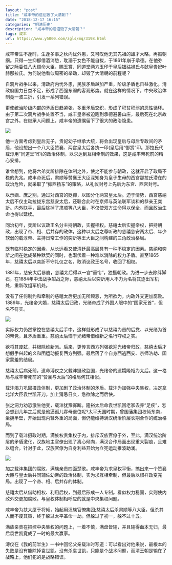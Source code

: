 ```yaml
---
layout: "post"
title: "咸丰帝的遗诏毁了大清朝？"
date: "2018-12-17 16:15"
categories: "明清历史"
description: "咸丰帝的遗诏毁了大清朝？"
tags: 咸丰
url: https://www.y5000.com/zgls/mq/3198.html
---
```






咸丰帝生不逢时，生逢多事之秋内忧外患，又可叹他无其先祖的雄才大略，再振朝纲。只得一生抑郁借酒消愁，耽溺于女色不能自拔，于1861年崩于承德。在他弥留之际委任八大顾命大臣，赐玉赏、同道堂两方玉印于皇后钮祜禄氏与懿皇贵妃叶赫那拉氏。为何说他看似周密的举动，却毁了大清朝的前程呢？

自鸦片战争以来，清政府内忧外患，民族矛盾越加严重，阶级矛盾也日益激化。清政府国力日益不足，形成了西强东弱的客观形势。就在这样的情况下，中央政治体制竟一波三折，引发一系列错误。

更使统治阶级内部的矛盾日趋紧张，多重矛盾交织，形成了积贫积弱的恶性循环。由于第二次鸦片战争处置不当，咸丰皇帝被迫跑到承德避暑山庄，最后死在北京故宫之外。在继承人问题上，咸丰帝的遗嘱留下了很大的政治隐患。

![](https://img.y5000.com/uploads/allimg/160921/6-160921160911393.jpg)

他一方面考虑到皇后无子，贵妃幼子继承大统，将会出现皇后与母后专政间的矛盾，他设想出一个八大臣赞襄、两宫皇太后各执一印(皇后用“御赏”印。那拉氏代载淳用“同道堂”印)的政治体制，以求达到互相牵制的效果，这是咸丰帝死前的精心安排。

谁曾想到，他将六弟奕訢排除在体制之外，使之不能参与朝政，这就开启了政局不稳的先兆。咸丰帝死后，肃顺等赞襄王大臣深知身为皇子生母的西宫那拉氏潜在的政治危险，就采取了“抑西扬东”的策略，从礼仪封号上先后为东宫、西宫封号。

以示嫡、庶之别，通过对西宫的贬抑，以图分化两宫皇太后。迫于情势，西宫慈禧太后不仅主动拉拢东宫慈安太后，还联合此时在京师与英法联军谈和的恭亲王奕訢。内外联手，最后除掉了肃顺等八大臣，不仅使双方生命得以保全，而且政治生命也得以延续。

同治初年，奕訢以议政王名分主持朝政，实握相权。慈禧太后实握帝权，把持朝政，出现了帝、相、后并存的政体，这种以太后之尊听政的慈禧慈安两太后、年少软弱的载淳帝、主持日常工作的奕訢等王大臣之间构建的三角政治格局。

既有临时稳定的因素，从长远看又使清廷最高层具有一种不稳定的因素。慈禧和奕訢之间在达成某种默契的同时，也潜伏着一种难以消除的权力矛盾。直至1865年，慈禧太后以奕訢不守礼仪之名，取消议政王名号，收回了相权。

1881年，慈安太后暴崩，慈禧太后得以一宫“垂帘”，独揽朝政。为进一步去除绊脚石，在1884年中法战争酣战之际，慈禧太后以奕訢用人不力为名将其逐出军机处，重新改组军机处。

没有了任何制约和牵制的慈禧太后更加无所顾忌，为所欲为，内政外交更加腐败。1889年，光绪帝大婚，慈禧太后归政，光绪帝成了外国人眼中的“国家元首”，但名不符实。

![](https://img.y5000.com/uploads/allimg/160921/6-16092116092C14.jpg)

实际权力仍然掌控在慈禧太后手中，这样就形成了以慈禧为首的后党、以光绪为首的帝党，且矛盾重重。慈禧太后恼于光绪帝借维新之名行夺权之实。

欲将其废弑，并根除维新派。后来，更传言西方列强欲迎光绪帝归政，慈禧太后才想假手兴起的义和团运动报复西方列强。最后落了个自身西逃西安、京师浩劫、国家蒙羞的结局。

慈禧太后病死前，遗命溥仪之父载沣摄政监国，光绪帝的遗孀隆裕为太后。这一格局与咸丰帝死前的“赞襄与太后”的格局何其相似。

载沣竭力巩固摄政体制，更加剧了政治体制的矛盾。载沣为加强中央集权，决定拿北洋大臣袁世凯开刀。加上猜忌日久，急欲除之而后快。

张之洞力劝恐激生他变，载沣犹豫寡断。隆裕太后命袁世凯回老家去养“足疾”，怎会想到几年之后就是他逼孤儿寡母退位呢?太平天国时期，曾国藩集团权倾东南，坐拥半壁，开始出现内轻外重的局面，但仍能维持满汉统治阶层长期合作的统治格局。

而到了载沣摄政时期，满族权贵集权于内，排斥汉族官僚于外，至此，满汉统治阶层的矛盾激化，汉族地主官僚出现了离心倾向，满汉合作局面出现重大裂痕，且难以缝合。针对于此，汉族官僚为自身利益开始为立宪运动推波助澜。

![](https://img.y5000.com/uploads/allimg/160921/6-16092116094NA.jpg)

加之载沣集团的腐败，满族亲贵四面楚歌。咸丰帝为求皇权平衡，搞出来一个赞襄大臣与皇太后共同辅佐幼帝的政治体制，实为求互相牵制，但最后以祺祥政变完局。出现了一个帝、相、后并存的体制。

慈禧太后从借助相权、利用后权，到最后形成一人专制。看似权力稳固，实则使内政外交更加腐败。与皇权体制相呼应的就是中央集权问题。

咸丰帝为扶大厦于将倾，始起用汉族官僚集团;慈禧太后杀肃顺等八大臣，但杀其人而不废其策，终于躲过太平革命一劫。但躲过了初一，躲不过十五。

满族亲贵在把控中央集权的问题上，一着不慎，满盘皆输，并且输得血本无归，最后袁世凯竟成了一时的最大赢家。

溥仪在《我的前半生》一书中回忆父亲载沣时写道：可以看出对他来说，最根本的失败是没有能除掉袁世凯。没有杀袁世凯，只能是个战术问题，而清王朝是输在了战略上，他们犯的是战略错误。
